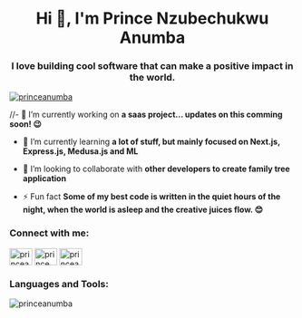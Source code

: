<h1 align="center">Hi 👋, I'm Prince Nzubechukwu Anumba</h1>
<h3 align="center">I love building cool software that can make a positive impact in the world.</h3>

<p align="left"> <a href="https://twitter.com/princeanumba" target="blank"><img src="https://img.shields.io/twitter/follow/princeanumba?logo=twitter&style=for-the-badge" alt="princeanumba" /></a> </p>

//- 🔭 I’m currently working on **a saas project... updates on this comming soon! 😉**

- 🌱 I’m currently learning **a lot of stuff, but mainly focused on Next.js, Express.js, Medusa.js and ML**

- 👯 I’m looking to collaborate with **other developers to create family tree application**


- ⚡ Fun fact **Some of my best code is written in the quiet hours of the night, when the world is asleep and the creative juices flow. 😊**

<h3 align="left">Connect with me:</h3>
<p align="left">
<a href="https://twitter.com/princeanumba" target="blank"><img align="center" src="https://raw.githubusercontent.com/rahuldkjain/github-profile-readme-generator/master/src/images/icons/Social/twitter.svg" alt="princeanumba" height="30" width="40" /></a>
<a href="https://linkedin.com/in/prince anumba" target="blank"><img align="center" src="https://raw.githubusercontent.com/rahuldkjain/github-profile-readme-generator/master/src/images/icons/Social/linked-in-alt.svg" alt="prince anumba" height="30" width="40" /></a>
<a href="https://instagram.com/princeanumba.dev" target="blank"><img align="center" src="https://raw.githubusercontent.com/rahuldkjain/github-profile-readme-generator/master/src/images/icons/Social/instagram.svg" alt="princeanumba.dev" height="30" width="40" /></a>
</p>

<h3 align="left">Languages and Tools:</h3>

<p><img align="center" src="https://github-readme-stats.vercel.app/api/top-langs?username=princeanumba&show_icons=true&locale=en&layout=compact" alt="princeanumba" /></p>
